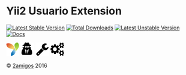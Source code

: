 Yii2 Usuario Extension
======================

[![Latest Stable Version](https://poser.pugx.org/2amigos/yii2-usuario/version)](https://packagist.org/packages/2amigos/yii2-usuario)
[![Total Downloads](https://poser.pugx.org/2amigos/yii2-usuario/downloads)](https://packagist.org/packages/2amigos/yii2-usuario)
[![Latest Unstable Version](https://poser.pugx.org/2amigos/yii2-usuario/v/unstable)](//packagist.org/packages/2amigos/yii2-usuario)
[![Docs](http://yii2-usuario.readthedocs.io/en/latest/?badge=latest)](http://yii2-usuario.readthedocs.io/en/latest/)

![Yii Framework](docs/media/yii-logo.png "Yii Framework")
![User Secret](docs/media/user-secret.png "User Secret")
![Wrench](docs/media/wrench.png "Wrench")
![Cogs](docs/media/cogs.png "Cogs")

© [2amigos](http://www.2amigos.us/) 2016
